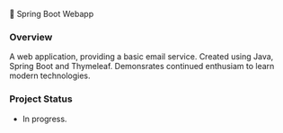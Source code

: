 🌱 Spring Boot Webapp

### Overview
A web application, providing a basic email service. 
Created using Java, Spring Boot and Thymeleaf. 
Demonsrates continued enthusiam to learn modern technologies.

### Project Status
- In progress.
